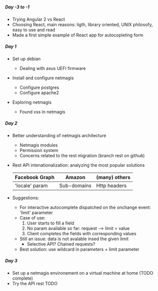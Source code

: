 

##### Day -3 to -1

- Trying Angular 2 vs React
- Choosing React, main reasons: ligth, library oriented, UNIX philosofy, easy to use and read
- Made a first simple example of React app for autocopleting form


##### Day 1

- Set up debian
  - Dealing with asus UEFI firmware

- Install and configure netmagis
	- Configure postgres
	- Configure apache2

- Exploring netmagis
	- Found xss in netmagis

##### Day 2

- Better understanding of netmagis architecture
	- Netmagis modules
	- Permission system
	- Concerns related to the rest migration (branch rest on github)

- Rest API intenationalization: analyzing the most popular solutions

	| Facebook Graph  |     Amazon     | (many) others  |
	| --------------- | -------------- | -------------- |
	| 'locale' param  |  Sub-domains   | Http headers   |

- Suggestions:
	- For interactive autocomplete dispatched on the onchange event: 'limit' parameter
	- Case of use:
		1. User starts to fill a field
		2. No param available so far: request --> limit = value
		3. Client completes the fields with corresponding values
	- Still an issue: data is not avalable insed the given limit
		- Selective API? Chained requests? 
	- Best solution: use wildcard in parameters + limit parameter

##### Day 3

- Set up a netmagis environement on a virtual machine at home (TODO complete)
- Try the API rest TODO


